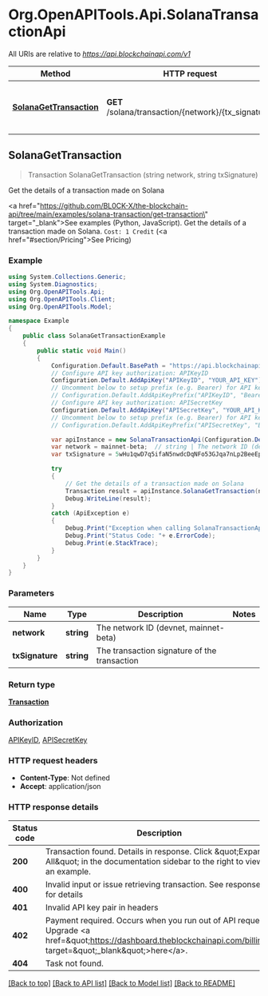 # Org.OpenAPITools.Api.SolanaTransactionApi

All URIs are relative to *https://api.blockchainapi.com/v1*

Method | HTTP request | Description
------------- | ------------- | -------------
[**SolanaGetTransaction**](SolanaTransactionApi.md#solanagettransaction) | **GET** /solana/transaction/{network}/{tx_signature} | Get the details of a transaction made on Solana



## SolanaGetTransaction

> Transaction SolanaGetTransaction (string network, string txSignature)

Get the details of a transaction made on Solana

<a href=\"https://github.com/BL0CK-X/the-blockchain-api/tree/main/examples/solana-transaction/get-transaction\" target=\"_blank\">See examples (Python, JavaScript)</a>.      Get the details of a transaction made on Solana.  `Cost: 1 Credit` (<a href=\"#section/Pricing\">See Pricing</a>)

### Example

```csharp
using System.Collections.Generic;
using System.Diagnostics;
using Org.OpenAPITools.Api;
using Org.OpenAPITools.Client;
using Org.OpenAPITools.Model;

namespace Example
{
    public class SolanaGetTransactionExample
    {
        public static void Main()
        {
            Configuration.Default.BasePath = "https://api.blockchainapi.com/v1";
            // Configure API key authorization: APIKeyID
            Configuration.Default.AddApiKey("APIKeyID", "YOUR_API_KEY");
            // Uncomment below to setup prefix (e.g. Bearer) for API key, if needed
            // Configuration.Default.AddApiKeyPrefix("APIKeyID", "Bearer");
            // Configure API key authorization: APISecretKey
            Configuration.Default.AddApiKey("APISecretKey", "YOUR_API_KEY");
            // Uncomment below to setup prefix (e.g. Bearer) for API key, if needed
            // Configuration.Default.AddApiKeyPrefix("APISecretKey", "Bearer");

            var apiInstance = new SolanaTransactionApi(Configuration.Default);
            var network = mainnet-beta;  // string | The network ID (devnet, mainnet-beta)
            var txSignature = 5wHu1qwD7q5ifaN5nwdcDqNFo53GJqa7nLp2BeeEpcHCusb4GzARz4GjgzsEHMkBMgCJMGa6GSQ1VG96Exv8kt2W;  // string | The transaction signature of the transaction

            try
            {
                // Get the details of a transaction made on Solana
                Transaction result = apiInstance.SolanaGetTransaction(network, txSignature);
                Debug.WriteLine(result);
            }
            catch (ApiException e)
            {
                Debug.Print("Exception when calling SolanaTransactionApi.SolanaGetTransaction: " + e.Message );
                Debug.Print("Status Code: "+ e.ErrorCode);
                Debug.Print(e.StackTrace);
            }
        }
    }
}
```

### Parameters


Name | Type | Description  | Notes
------------- | ------------- | ------------- | -------------
 **network** | **string**| The network ID (devnet, mainnet-beta) | 
 **txSignature** | **string**| The transaction signature of the transaction | 

### Return type

[**Transaction**](Transaction.md)

### Authorization

[APIKeyID](../README.md#APIKeyID), [APISecretKey](../README.md#APISecretKey)

### HTTP request headers

- **Content-Type**: Not defined
- **Accept**: application/json


### HTTP response details
| Status code | Description | Response headers |
|-------------|-------------|------------------|
| **200** | Transaction found. Details in response. Click \&quot;Expand All\&quot; in the documentation sidebar to the right to view an example. |  -  |
| **400** | Invalid input or issue retrieving transaction. See response for details |  -  |
| **401** | Invalid API key pair in headers |  -  |
| **402** | Payment required. Occurs when you run out of API requests. Upgrade &lt;a href&#x3D;\&quot;https://dashboard.theblockchainapi.com/billing\&quot; target&#x3D;\&quot;_blank\&quot;&gt;here&lt;/a&gt;. |  -  |
| **404** | Task not found. |  -  |

[[Back to top]](#)
[[Back to API list]](../README.md#documentation-for-api-endpoints)
[[Back to Model list]](../README.md#documentation-for-models)
[[Back to README]](../README.md)

